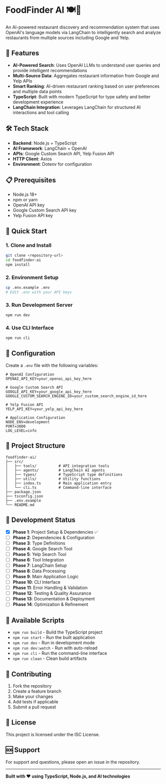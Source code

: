 # FoodFinder AI 🍽️🤖

An AI-powered restaurant discovery and recommendation system that uses OpenAI's language models via LangChain to intelligently search and analyze restaurants from multiple sources including Google and Yelp.

## 🚀 Features

- **AI-Powered Search**: Uses OpenAI LLMs to understand user queries and provide intelligent recommendations
- **Multi-Source Data**: Aggregates restaurant information from Google and Yelp APIs
- **Smart Ranking**: AI-driven restaurant ranking based on user preferences and multiple data points
- **TypeScript**: Built with modern TypeScript for type safety and better development experience
- **LangChain Integration**: Leverages LangChain for structured AI interactions and tool calling

## 🛠️ Tech Stack

- **Backend**: Node.js + TypeScript
- **AI Framework**: LangChain + OpenAI
- **APIs**: Google Custom Search API, Yelp Fusion API
- **HTTP Client**: Axios
- **Environment**: Dotenv for configuration

## 📋 Prerequisites

- Node.js 18+ 
- npm or yarn
- OpenAI API key
- Google Custom Search API key
- Yelp Fusion API key

## 🚀 Quick Start

### 1. Clone and Install

```bash
git clone <repository-url>
cd foodfinder-ai
npm install
```

### 2. Environment Setup

```bash
cp .env.example .env
# Edit .env with your API keys
```

### 3. Run Development Server

```bash
npm run dev
```

### 4. Use CLI Interface

```bash
npm run cli
```

## 🔧 Configuration

Create a `.env` file with the following variables:

```env
# OpenAI Configuration
OPENAI_API_KEY=your_openai_api_key_here

# Google Custom Search API
GOOGLE_API_KEY=your_google_api_key_here
GOOGLE_CUSTOM_SEARCH_ENGINE_ID=your_custom_search_engine_id_here

# Yelp Fusion API
YELP_API_KEY=your_yelp_api_key_here

# Application Configuration
NODE_ENV=development
PORT=3000
LOG_LEVEL=info
```

## 📁 Project Structure

```
foodfinder-ai/
├── src/
│   ├── tools/          # API integration tools
│   ├── agents/         # LangChain AI agents
│   ├── types/          # TypeScript type definitions
│   ├── utils/          # Utility functions
│   ├── index.ts        # Main application entry
│   └── cli.ts          # Command-line interface
├── package.json
├── tsconfig.json
├── .env.example
└── README.md
```

## 🎯 Development Status

- [x] **Phase 1**: Project Setup & Dependencies ✅
- [ ] **Phase 2**: Dependencies & Configuration
- [ ] **Phase 3**: Type Definitions
- [ ] **Phase 4**: Google Search Tool
- [ ] **Phase 5**: Yelp Search Tool
- [ ] **Phase 6**: Tool Integration
- [ ] **Phase 7**: LangChain Setup
- [ ] **Phase 8**: Data Processing
- [ ] **Phase 9**: Main Application Logic
- [ ] **Phase 10**: CLI Interface
- [ ] **Phase 11**: Error Handling & Validation
- [ ] **Phase 12**: Testing & Quality Assurance
- [ ] **Phase 13**: Documentation & Deployment
- [ ] **Phase 14**: Optimization & Refinement

## 📝 Available Scripts

- `npm run build` - Build the TypeScript project
- `npm run start` - Run the built application
- `npm run dev` - Run in development mode
- `npm run dev:watch` - Run with auto-reload
- `npm run cli` - Run the command-line interface
- `npm run clean` - Clean build artifacts

## 🤝 Contributing

1. Fork the repository
2. Create a feature branch
3. Make your changes
4. Add tests if applicable
5. Submit a pull request

## 📄 License

This project is licensed under the ISC License.

## 🆘 Support

For support and questions, please open an issue in the repository.

---

**Built with ❤️ using TypeScript, Node.js, and AI technologies**
